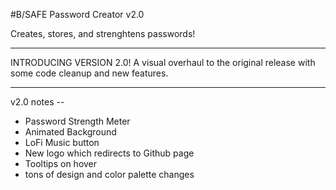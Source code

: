 #B/SAFE Password Creator v2.0

Creates, stores, and strenghtens passwords!
 
********************** 
INTRODUCING VERSION 2.0!
A visual overhaul to the original release with some code cleanup and new features. 
**********************
v2.0 notes -- 
* Password Strength Meter
* Animated Background
* LoFi Music button
* New logo which redirects to Github page
* Tooltips on hover
* tons of design and color palette changes
